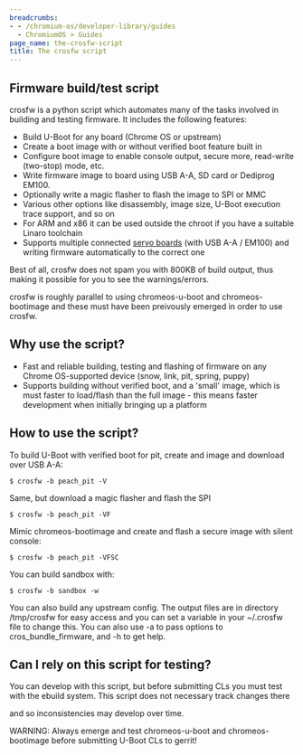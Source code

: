 ```yaml
---
breadcrumbs:
- - /chromium-os/developer-library/guides
  - ChromiumOS > Guides
page_name: the-crosfw-script
title: The crosfw script
---
```


## Firmware build/test script

crosfw is a python script which automates many of the tasks involved in building
and testing firmware. It includes the following features:

*   Build U-Boot for any board (Chrome OS or upstream)
*   Create a boot image with or without verified boot feature built in
*   Configure boot image to enable console output, secure more,
            read-write (two-stop) mode, etc.
*   Write firmware image to board using USB A-A, SD card or Dediprog
            EM100.
*   Optionally write a magic flasher to flash the image to SPI or MMC
*   Various other options like disassembly, image size, U-Boot execution
            trace support, and so on
*   For ARM and x86 it can be used outside the chroot if you have a
            suitable Linaro toolchain
*   Supports multiple connected [servo boards](/chromium-os/servo) (with
            USB A-A / EM100) and writing firmware automatically to the correct
            one

Best of all, crosfw does not spam you with 800KB of build output, thus making it
possible for you to see the warnings/errors.

crosfw is roughly parallel to using chromeos-u-boot and chromeos-bootimage and
these must have been preivously emerged in order to use crosfw.

## Why use the script?

*   Fast and reliable building, testing and flashing of firmware on any
            Chrome OS-supported device (snow, link, pit, spring, puppy)
*   Supports building without verified boot, and a 'small' image, which
            is must faster to load/flash than the full image - this means faster
            development when initially bringing up a platform

## How to use the script?

To build U-Boot with verified boot for pit, create and image and download over
USB A-A:

```none
$ crosfw -b peach_pit -V
```

Same, but download a magic flasher and flash the SPI

```none
$ crosfw -b peach_pit -VF
```

Mimic chromeos-bootimage and create and flash a secure image with silent
console:

```none
$ crosfw -b peach_pit -VFSC
```

You can build sandbox with:

```none
$ crosfw -b sandbox -w
```

You can also build any upstream config. The output files are in directory
/tmp/crosfw for easy access and you can set a variable in your ~/.crosfw file to
change this. You can also use -a to pass options to cros_bundle_firmware, and -h
to get help.

## Can I rely on this script for testing?

You can develop with this script, but before submitting CLs you must test with
the ebuild system. This script does not necessary track changes there

and so inconsistencies may develop over time.

WARNING: Always emerge and test chromeos-u-boot and chromeos-bootimage before
submitting U-Boot CLs to gerrit!
